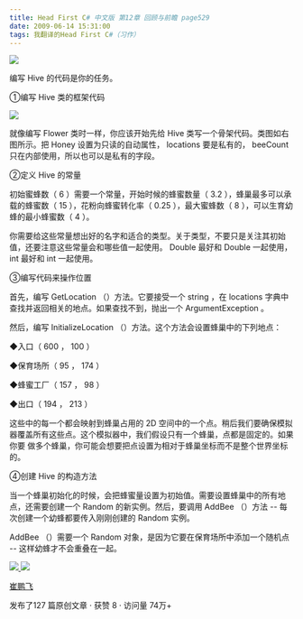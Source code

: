 ```yaml
---
title: Head First C# 中文版 第12章 回顾与前瞻 page529
date: 2009-06-14 15:31:00
tags: 我翻译的Head First C#（习作）
---
```

![](https://p-blog.csdn.net/images/p_blog_csdn_net/cuipengfei1/EntryImages/20090614/2009-06-14_15-02-27.jpg)

编写  Hive  的代码是你的任务。

  

①编写  Hive  类的框架代码

  

![](https://p-blog.csdn.net/images/p_blog_csdn_net/cuipengfei1/EntryImages/20090614/2009-06-14_15-07-41.jpg)

就像编写  Flower  类时一样，你应该开始先给  Hive  类写一个骨架代码。类图如右图所示。把  Honey  设置为只读的自动属性，
locations  要是私有的，  beeCount  只在内部使用，所以也可以是私有的字段。

  

②定义  Hive  的常量

  

初始蜜蜂数（  6  ）需要一个常量，开始时候的蜂蜜数量（  3.2  ），蜂巢最多可以承载的蜂蜜数（  15  ），花粉向蜂蜜转化率（  0.25
），最大蜜蜂数（  8  ），可以生育幼蜂的最小蜂蜜数（  4  ）。

  

你需要给这些常量想出好的名字和适合的类型。关于类型，不要只是关注其初始值，还要注意这些常量会和哪些值一起使用。  Double  最好和  Double
一起使用，  int  最好和  int  一起使用。

  

③编写代码来操作位置

  

首先，编写  GetLocation  （）方法。它要接受一个  string  ，在  locations
字典中查找并返回相关的地点。如果查找不到，抛出一个  ArgumentException  。

  

然后，编写  InitializeLocation  （）方法。这个方法会设置蜂巢中的下列地点：

  

◆入口（  600  ，  100  ）

◆保育场所（  95  ，  174  ）

◆蜂蜜工厂（  157  ，  98  ）

◆出口（  194  ，  213  ）

  

这些中的每一个都会映射到蜂巢占用的  2D  空间中的一个点。稍后我们要确保模拟器覆盖所有这些点。这个模拟器中，我们假设只有一个蜂巢，点都是固定的。如果你要
做多个蜂巢，你可能会想要把点设置为相对于蜂巢坐标而不是整个世界坐标的。

  

④创建  Hive  的构造方法

  

当一个蜂巢初始化的时候，会把蜂蜜量设置为初始值。需要设置蜂巢中的所有地点，还需要创建一个  Random  的新实例。然后，要调用  AddBee
（）方法  \--  每次创建一个幼蜂都要传入刚刚创建的  Random  实例。

  

AddBee  （）需要一个  Random  对象，是因为它要在保育场所中添加一个随机点  \--  这样幼蜂才不会重叠在一起。

  



[ ![](https://profile.csdnimg.cn/5/2/5/3_cuipengfei1)
![](https://g.csdnimg.cn/static/user-reg-year/1x/11.png)
](https://blog.csdn.net/cuipengfei1)

[ 崔鹏飞 ](https://blog.csdn.net/cuipengfei1)

发布了127 篇原创文章  ·  获赞 8  ·  访问量 74万+

